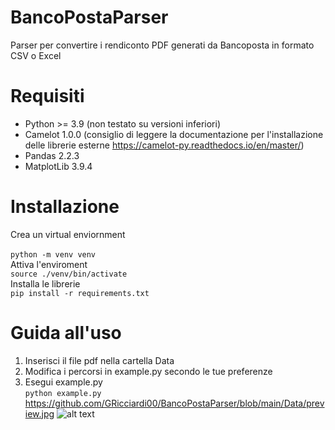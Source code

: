 # BancoPostaParser
Parser per convertire i rendiconto PDF generati da Bancoposta in formato CSV o Excel

# Requisiti
- Python >= 3.9 (non testato su versioni inferiori)
- Camelot 1.0.0 (consiglio di leggere la documentazione per l'installazione delle librerie esterne https://camelot-py.readthedocs.io/en/master/)
- Pandas 2.2.3
- MatplotLib 3.9.4
# Installazione
Crea un virtual enviornment<br />  
`python -m venv venv`<br /> 
Attiva l'enviroment<br /> 
`source ./venv/bin/activate`<br /> 
Installa le librerie<br /> 
`pip install -r requirements.txt`
# Guida all'uso
1) Inserisci il file pdf nella cartella Data
2) Modifica i percorsi in example.py secondo le tue preferenze
3) Esegui example.py<br /> 
`python example.py`
https://github.com/GRicciardi00/BancoPostaParser/blob/main/Data/preview.jpg
![alt text](https://github.com/GRicciardi00/BancoPostaParser/blob/main/Data/preview.jpg)
